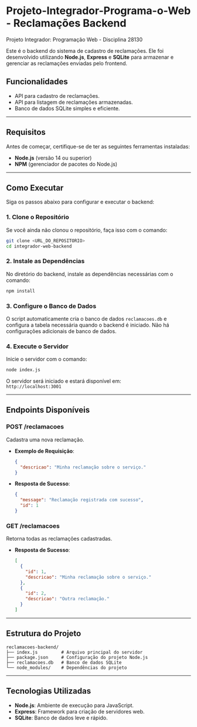 # Projeto-Integrador-Programa-o-Web - Reclamações Backend

Projeto Integrador: Programação Web - Disciplina 28130

Este é o backend do sistema de cadastro de reclamações. Ele foi desenvolvido utilizando **Node.js**, **Express** e **SQLite** para armazenar e gerenciar as reclamações enviadas pelo frontend.

## Funcionalidades

- API para cadastro de reclamações.
- API para listagem de reclamações armazenadas.
- Banco de dados SQLite simples e eficiente.

---

## Requisitos

Antes de começar, certifique-se de ter as seguintes ferramentas instaladas:

- **Node.js** (versão 14 ou superior)
- **NPM** (gerenciador de pacotes do Node.js)

---

## Como Executar

Siga os passos abaixo para configurar e executar o backend:

### 1. Clone o Repositório

Se você ainda não clonou o repositório, faça isso com o comando:
```bash
git clone <URL_DO_REPOSITORIO>
cd integrador-web-backend
```

### 2. Instale as Dependências

No diretório do backend, instale as dependências necessárias com o comando:
```bash
npm install
```

### 3. Configure o Banco de Dados

O script automaticamente cria o banco de dados `reclamacoes.db` e configura a tabela necessária quando o backend é iniciado. Não há configurações adicionais de banco de dados.

### 4. Execute o Servidor

Inicie o servidor com o comando:
```bash
node index.js
```

O servidor será iniciado e estará disponível em:  
`http://localhost:3001`

---

## Endpoints Disponíveis

### **POST /reclamacoes**
Cadastra uma nova reclamação.

- **Exemplo de Requisição**:
  ```json
  {
    "descricao": "Minha reclamação sobre o serviço."
  }
  ```

- **Resposta de Sucesso**:
  ```json
  {
    "message": "Reclamação registrada com sucesso",
    "id": 1
  }
  ```

### **GET /reclamacoes**
Retorna todas as reclamações cadastradas.

- **Resposta de Sucesso**:
  ```json
  [
    {
      "id": 1,
      "descricao": "Minha reclamação sobre o serviço."
    },
    {
      "id": 2,
      "descricao": "Outra reclamação."
    }
  ]
  ```

---

## Estrutura do Projeto

```
reclamacoes-backend/
├── index.js         # Arquivo principal do servidor
├── package.json     # Configuração do projeto Node.js
├── reclamacoes.db   # Banco de dados SQLite
└── node_modules/    # Dependências do projeto
```

---

## Tecnologias Utilizadas

- **Node.js**: Ambiente de execução para JavaScript.
- **Express**: Framework para criação de servidores web.
- **SQLite**: Banco de dados leve e rápido.